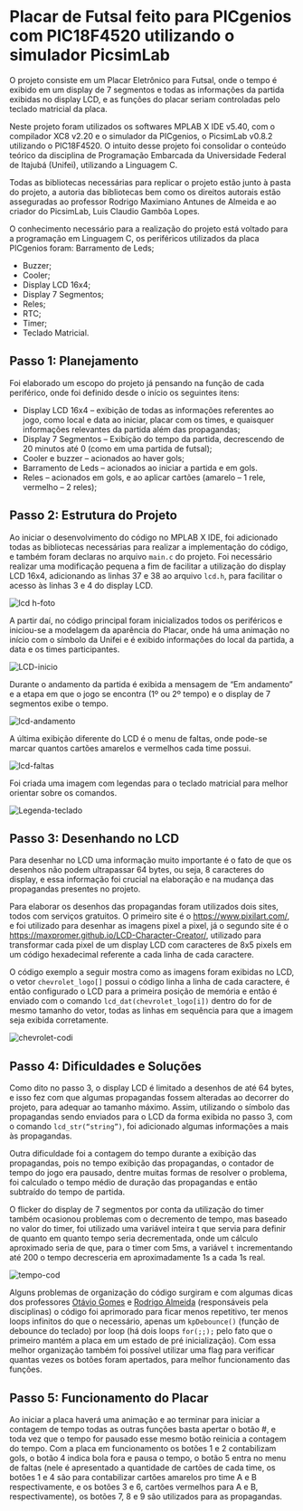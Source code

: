 # Placar de Futsal feito para PICgenios com PIC18F4520 utilizando o simulador PicsimLab
O projeto consiste em um Placar Eletrônico para Futsal, onde o tempo é exibido em um display de 7 segmentos e todas as informações da partida exibidas no display LCD, e as funções do placar seriam controladas pelo teclado matricial da placa.

Neste projeto foram utilizados os softwares MPLAB X IDE v5.40, com o compilador XC8 v2.20 e o simulador da PICgenios, o PicsimLab v0.8.2 utilizando o PIC18F4520. O intuito desse projeto foi consolidar o conteúdo teórico da disciplina de Programação Embarcada da Universidade Federal de Itajubá (Unifei), utilizando a Linguagem C.

Todas as bibliotecas necessárias para replicar o projeto estão junto à pasta do projeto, a autoria das bibliotecas bem como os direitos autorais estão asseguradas ao professor Rodrigo Maximiano Antunes de Almeida e ao criador do PicsimLab, Luis Claudio Gambôa Lopes.

O conhecimento necessário para a realização do projeto está voltado para a programação em Linguagem C, os periféricos utilizados da placa PICgenios foram:
Barramento de Leds;
- Buzzer;
- Cooler;
- Display LCD 16x4;
- Display 7 Segmentos;
- Reles;
- RTC; 
- Timer;
- Teclado Matricial.

## Passo 1: Planejamento

Foi elaborado um escopo do projeto já pensando na função de cada periférico, onde foi definido desde o início os seguintes itens:
- Display LCD 16x4 – exibição de todas as informações referentes ao jogo, como local e data ao iniciar, placar com os times, e quaisquer informações relevantes da partida além das propagandas;
- Display 7 Segmentos – Exibição do tempo da partida, decrescendo de 20 minutos até 0 (como em uma partida de futsal);
- Cooler e buzzer – acionados ao haver gols;
- Barramento de Leds – acionados ao iniciar a partida e em gols.
- Reles – acionados em gols, e ao aplicar cartões (amarelo – 1 rele, vermelho – 2 reles);

## Passo 2: Estrutura do Projeto
Ao iniciar o desenvolvimento do código no MPLAB X IDE, foi adicionado todas as bibliotecas necessárias para realizar a implementação do código, e também foram declaras no arquivo `main.c` do projeto. Foi necessário realizar uma modificação pequena a fim de facilitar a utilização do display LCD 16x4, adicionando as linhas 37 e 38 ao arquivo `lcd.h`, para facilitar o acesso às linhas 3 e 4 do display LCD.

![lcd h-foto](https://user-images.githubusercontent.com/73919181/101433494-386af080-38e9-11eb-94fe-0a96c5cdb7dd.png)

A partir daí, no código principal foram inicializados todos os periféricos e iniciou-se a modelagem da aparência do Placar, onde há uma animação no início com o símbolo da Unifei e é exibido informações do local da partida, a data e os times participantes.

![LCD-inicio](https://user-images.githubusercontent.com/73919181/101433265-25f0b700-38e9-11eb-9e9e-7c66faedbcab.png)

Durante o andamento da partida é exibida a mensagem de “Em andamento” e a etapa em que o jogo se encontra (1º ou 2º tempo) e o display de 7 segmentos exibe o tempo.

![lcd-andamento](https://user-images.githubusercontent.com/73919181/101433197-0e193300-38e9-11eb-83ea-a0c40282201e.png)
 
A última exibição diferente do LCD é o menu de faltas, onde pode-se marcar quantos cartões amarelos e vermelhos cada time possui.

![lcd-faltas](https://user-images.githubusercontent.com/73919181/101433154-ffcb1700-38e8-11eb-9d63-5337b81f3d07.png)
 
Foi criada uma imagem com legendas para o teclado matricial para melhor orientar sobre os comandos.

![Legenda-teclado](https://user-images.githubusercontent.com/73919181/101433137-f346be80-38e8-11eb-8b8b-1ce6e655cc41.png)

## Passo 3: Desenhando no LCD
Para desenhar no LCD uma informação muito importante é o fato de que os desenhos não podem ultrapassar 64 bytes, ou seja, 8 caracteres do display, e essa informação foi crucial na elaboração e na mudança das propagandas presentes no projeto. 

Para elaborar os desenhos das propagandas foram utilizados dois sites, todos com serviços gratuitos. O primeiro site é o https://www.pixilart.com/, e foi utilizado para desenhar as imagens pixel a pixel, já o segundo site é o https://maxpromer.github.io/LCD-Character-Creator/, utilizado para transformar cada pixel de um display LCD com caracteres de 8x5 pixels em um código hexadecimal referente a cada linha de cada caractere. 

O código exemplo a seguir mostra como as imagens foram exibidas no LCD, o vetor `chevrolet_logo[]` possui o código linha a linha de cada caractere, é então configurado o LCD para a primeira posição de memória e então é enviado com o comando `lcd_dat(chevrolet_logo[i])` dentro do for de mesmo tamanho do vetor, todas as linhas em sequência para que a imagem seja exibida corretamente.

![chevrolet-codi](https://user-images.githubusercontent.com/73919181/101433075-cf837880-38e8-11eb-9bb5-14ee4a2bf708.png)

## Passo 4: Dificuldades e Soluções
Como dito no passo 3, o display LCD é limitado a desenhos de até 64 bytes, e isso fez com que algumas propagandas fossem alteradas ao decorrer do projeto, para adequar ao tamanho máximo. Assim, utilizando o símbolo das propagandas sendo enviados para o LCD da forma exibida no passo 3, com o comando `lcd_str(“string”)`, foi adicionado algumas informações a mais às propagandas.

Outra dificuldade foi a contagem do tempo durante a exibição das propagandas, pois no tempo exibição das propagandas, o contador de tempo do jogo era pausado, dentre muitas formas de resolver o problema, foi calculado o tempo médio de duração das propagandas e então subtraído do tempo de partida.

O flicker do display de 7 segmentos por conta da utilização do timer também ocasionou problemas com o decremento de tempo, mas baseado no valor do timer, foi utilizado uma variável inteira t que servia para definir de quanto em quanto tempo seria decrementada, onde um cálculo aproximado seria de que, para o timer com 5ms, a variável `t` incrementando até 200 o tempo decresceria em aproximadamente 1s a cada 1s real.

![tempo-cod](https://user-images.githubusercontent.com/73919181/101432982-a19e3400-38e8-11eb-91c6-e563603b8e14.png)
 
Alguns problemas de organização do código surgiram e com algumas dicas dos professores [Otávio Gomes](https://github.com/osmgomes) e [Rodrigo Almeida](https://github.com/rmaalmeida) (responsáveis pela disciplinas) o código foi aprimorado para ficar menos repetitivo, ter menos loops infinitos do que o necessário, apenas um `kpDebounce()` (função de debounce do teclado) por loop (há dois loops `for(;;);` pelo fato que o primeiro mantém a placa em um estado de pré inicialização). Com essa melhor organização também foi possível utilizar uma flag para verificar quantas vezes os botões foram apertados, para melhor funcionamento das funções.

## Passo 5: Funcionamento do Placar
Ao iniciar a placa haverá uma animação e ao terminar para iniciar a contagem de tempo todas as outras funções basta apertar o botão #, e toda vez que o tempo for pausado esse mesmo botão reinicia a contagem do tempo. Com a placa em funcionamento os botões 1 e 2 contabilizam gols, o botão 4 indica bola fora e pausa o tempo, o botão 5 entra no menu de faltas (nele é apresentado a quantidade de cartões de cada time, os botões 1 e 4 são para contabilizar cartões amarelos pro time A e B respectivamente, e os botões 3 e 6, cartões vermelhos para A e B, respectivamente), os botões 7, 8 e 9 são utilizados para as propagandas.


